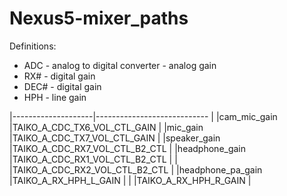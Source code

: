 # Nexus5-mixer_paths

Definitions:
- ADC    - analog to digital converter - analog gain
- RX#    - digital gain
- DEC#   - digital gain
- HPH    - line gain

|--------------------|---------------------------- |
|cam_mic_gain        |TAIKO_A_CDC_TX6_VOL_CTL_GAIN |
|mic_gain            |TAIKO_A_CDC_TX7_VOL_CTL_GAIN |
|speaker_gain        |TAIKO_A_CDC_RX7_VOL_CTL_B2_CTL |
|headphone_gain      |TAIKO_A_CDC_RX1_VOL_CTL_B2_CTL |
|                    |TAIKO_A_CDC_RX2_VOL_CTL_B2_CTL |
|headphone_pa_gain   |TAIKO_A_RX_HPH_L_GAIN |
|                    |TAIKO_A_RX_HPH_R_GAIN |
